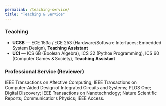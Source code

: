 ```yaml
---
permalink: /teaching-service/
title: "Teaching & Service"
---
```


### Teaching
- **UCSB** — ECE 153a / ECE 253 (Hardware/Software Interfaces; Embedded System Design), **Teaching Assistant**
- **UCI** — ICS 6B (Boolean Algebra), ICS 32 (Python Programming), ICS 60 (Computer Games & Society), **Teaching Assistant**

### Professional Service (Reviewer)
IEEE Transactions on Affective Computing; IEEE Transactions on Computer‑Aided Design of Integrated Circuits and Systems; PLOS One; Digital Discovery; IEEE Transactions on Nanotechnology; Nature Scientific Reports; Communications Physics; IEEE Access.
